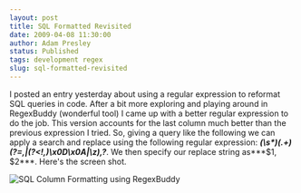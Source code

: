 ```yaml
---
layout: post
title: SQL Formatted Revisited
date: 2009-04-08 11:30:00
author: Adam Presley
status: Published
tags: development regex
slug: sql-formatted-revisited
---
```


I posted an entry yesterday about using a regular expression to reformat
SQL queries in code. After a bit more exploring and playing around in
RegexBuddy (wonderful tool) I came up with a better regular expression
to do the job. This version accounts for the last column much better
than the previous expression I tried. So, giving a query like the
following we can apply a search and replace using the following regular
expression: ***(\\s\*)(.+)(?=,|(?\<!,)\\x0D\\x0A|\\z),?***. We then
specify our replace string as***\$1, \$2***. Here's the screen shot.

![SQL Column Formatting using RegexBuddy](http://s3.amazonaws.com/www.adampresley.com/posts/regex-sql-column-replace-1.jpg)
